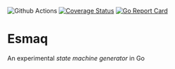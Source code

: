 ![Github Actions](https://github.com/sf9v/esmaq/workflows/test/badge.svg)
[![Coverage Status](https://coveralls.io/repos/github/sf9v/esmaq/badge.svg?branch=master)](https://coveralls.io/github/sf9v/esmaq?branch=master)
[![Go Report Card](https://goreportcard.com/badge/github.com/sf9v/esmaq)](https://goreportcard.com/report/github.com/sf9v/esmaq)

# Esmaq

An experimental *state machine generator* in Go
